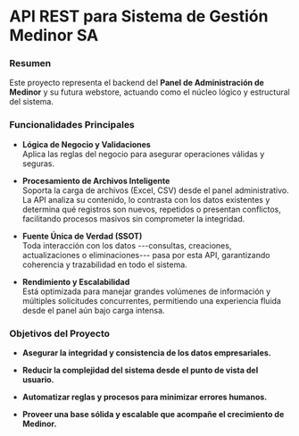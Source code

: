 # API REST para Sistema de Gestión Medinor SA

### Resumen

Este proyecto representa el backend del **Panel de Administración de Medinor** y su futura webstore, actuando como el núcleo lógico y estructural del sistema.

### Funcionalidades Principales

-   **Lógica de Negocio y Validaciones**\
    Aplica las reglas del negocio para asegurar operaciones válidas y seguras.

-   **Procesamiento de Archivos Inteligente**\
    Soporta la carga de archivos (Excel, CSV) desde el panel administrativo. La API analiza su contenido, lo contrasta con los datos existentes y determina qué registros son nuevos, repetidos o presentan conflictos, facilitando procesos masivos sin comprometer la integridad.

-   **Fuente Única de Verdad (SSOT)**\
    Toda interacción con los datos ---consultas, creaciones, actualizaciones o eliminaciones--- pasa por esta API, garantizando coherencia y trazabilidad en todo el sistema.

-   **Rendimiento y Escalabilidad**\
    Está optimizada para manejar grandes volúmenes de información y múltiples solicitudes concurrentes, permitiendo una experiencia fluida desde el panel aún bajo carga intensa.

### Objetivos del Proyecto

-   **Asegurar la integridad y consistencia de los datos empresariales.**

-   **Reducir la complejidad del sistema desde el punto de vista del usuario.**

-   **Automatizar reglas y procesos para minimizar errores humanos.**

-   **Proveer una base sólida y escalable que acompañe el crecimiento de Medinor.**
